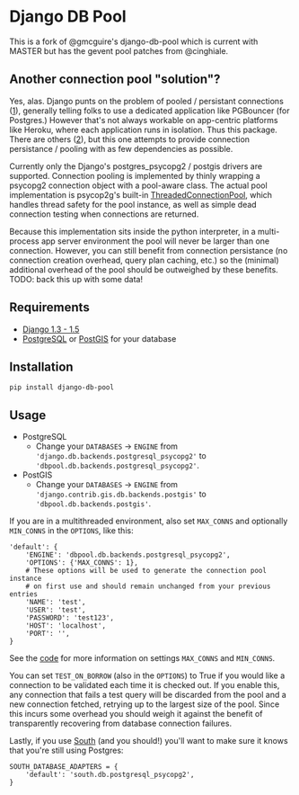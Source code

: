 Django DB Pool
=============

This is a fork of @gmcguire's django-db-pool which is current with MASTER but has
the gevent pool patches from @cinghiale.

Another connection pool "solution"?
-----------------------------------

Yes, alas.  Django punts on the problem of pooled / persistant connections ([1][1]), generally telling folks to use a 
dedicated application like PGBouncer (for Postgres.)  However that's not always workable on app-centric platforms like 
Heroku, where each application runs in isolation.  Thus this package.  There are others ([2][2]), but this one attempts 
to provide connection persistance / pooling with as few dependencies as possible.

Currently only the Django's postgres_psycopg2 / postgis drivers are supported.  Connection pooling is implemented by 
thinly wrapping a psycopg2 connection object with a pool-aware class.  The actual pool implementation is psycop2g's 
built-in [ThreadedConnectionPool](http://initd.org/psycopg/docs/pool.html), which handles thread safety for the pool 
instance, as well as simple dead connection testing when connections are returned. 

Because this implementation sits inside the python interpreter, in a multi-process app server environment the pool will 
never be larger than one connection.  However, you can still benefit from connection persistance (no connection creation 
overhead, query plan caching, etc.) so the (minimal) additional overhead of the pool should be outweighed by these 
benefits. TODO: back this up with some data!


Requirements
------------

* [Django 1.3 - 1.5](https://www.djangoproject.com/download/)
* [PostgreSQL](http://www.postgresql.org/) or [PostGIS](http://postgis.net/) for your database


Installation
------------

    pip install django-db-pool


Usage
-----

* PostgreSQL
   * Change your `DATABASES` -> `ENGINE` from `'django.db.backends.postgresql_psycopg2'` to `'dbpool.db.backends.postgresql_psycopg2'`.
* PostGIS
   * Change your `DATABASES` -> `ENGINE` from `'django.contrib.gis.db.backends.postgis'` to `'dbpool.db.backends.postgis'`.

If you are in a multithreaded environment, also set `MAX_CONNS` and optionally `MIN_CONNS` in the `OPTIONS`, 
like this:

    'default': {
        'ENGINE': 'dbpool.db.backends.postgresql_psycopg2',          
        'OPTIONS': {'MAX_CONNS': 1},
        # These options will be used to generate the connection pool instance
        # on first use and should remain unchanged from your previous entries
        'NAME': 'test',
        'USER': 'test',
        'PASSWORD': 'test123',
        'HOST': 'localhost',
        'PORT': '',
    }

See the [code][base] for more information on settings `MAX_CONNS` and `MIN_CONNS`.

You can set `TEST_ON_BORROW` (also in the `OPTIONS`) to True if you would like a connection to be validated each time it is
checked out.  If you enable this, any connection that fails a test query will be discarded from the pool and a new connection 
fetched, retrying up to the largest size of the pool.  Since this incurs some overhead you should weigh it against the 
benefit of transparently recovering from database connection failures.

Lastly, if you use [South](http://south.aeracode.org/) (and you should!) you'll want to make sure it knows that you're still 
using Postgres:

    SOUTH_DATABASE_ADAPTERS = {
        'default': 'south.db.postgresql_psycopg2',
    }

[1]: https://groups.google.com/d/topic/django-users/m1jeE4Cxr9A/discussion
[2]: https://github.com/jinzo/django-dbpool-backend
[base]: https://github.com/gmcguire/django-db-pool/blob/0.0.8/dbpool/db/backends/postgresql_psycopg2/base.py#L47-60

